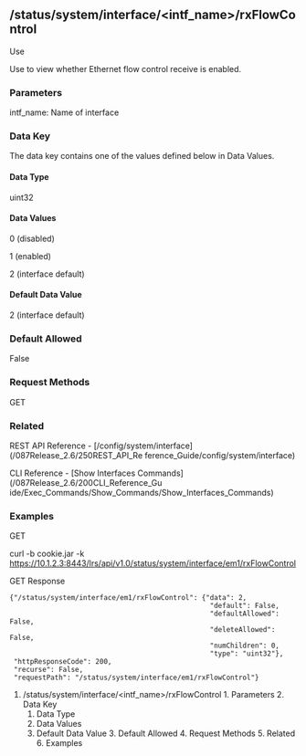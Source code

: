 ## /status/system/interface/<intf_name>/rxFlowControl

Use

Use to view whether Ethernet flow control receive is enabled.

### Parameters

intf_name: Name of interface

### Data Key

The data key contains one of the values defined below in Data Values.

#### Data Type

uint32

#### Data Values

0 (disabled)

1 (enabled)

2 (interface default)

#### Default Data Value

2 (interface default)

### Default Allowed

False

### Request Methods

GET

### Related

REST API Reference - [/config/system/interface](/087Release_2.6/250REST_API_Re
ference_Guide/config/system/interface)

CLI Reference - [Show Interfaces Commands](/087Release_2.6/200CLI_Reference_Gu
ide/Exec_Commands/Show_Commands/Show_Interfaces_Commands)

### Examples

GET

curl -b cookie.jar -k
https://10.1.2.3:8443/lrs/api/v1.0/status/system/interface/em1/rxFlowControl

GET Response

    
    
    {"/status/system/interface/em1/rxFlowControl": {"data": 2,
                                                     "default": False,
                                                     "defaultAllowed": False,
                                                     "deleteAllowed": False,
                                                     "numChildren": 0,
                                                     "type": "uint32"},
     "httpResponseCode": 200,
     "recurse": False,
     "requestPath": "/status/system/interface/em1/rxFlowControl"}
    

  1. /status/system/interface/<intf_name>/rxFlowControl
    1. Parameters
    2. Data Key
      1. Data Type
      2. Data Values
      3. Default Data Value
    3. Default Allowed
    4. Request Methods
    5. Related
    6. Examples

